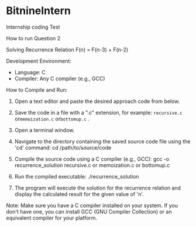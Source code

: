 # BitnineIntern
 Internship coding Test

How to run Question 2

Solving Recurrence Relation F(n) = F(n-3) + F(n-2)

Development Environment:
- Language: C
- Compiler: Any C compiler (e.g., GCC)

How to Compile and Run:
1. Open a text editor and paste the desired approach code from below.

2. Save the code in a file with a ".c" extension, for example: `recursive.c` or`memoization.c` or`bottomup.c` .

3. Open a terminal window.

4. Navigate to the directory containing the saved source code file using the 'cd' command: cd /path/to/source/code


5. Compile the source code using a C compiler (e.g., GCC):
gcc -o recurrence_solution recursive.c or memoization.c or bottomup.c 


6. Run the compiled executable:
./recurrence_solution


7. The program will execute the solution for the recurrence relation and display the calculated result for the given value of 'n'.

Note: Make sure you have a C compiler installed on your system. If you don't have one, you can install GCC (GNU Compiler Collection) or an equivalent compiler for your platform.





